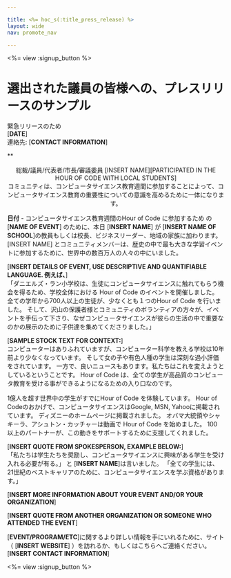```yaml
---

title: <%= hoc_s(:title_press_release) %>
layout: wide
nav: promote_nav

---
```


<%= view :signup_button %>

# 選出された議員の皆様への、プレスリリースのサンプル

緊急リリースのため  
[**DATE**]  
連絡先: [**CONTACT INFORMATION**]  
  


**

<center>
  総裁/議員/代表者/市長/審議委員 [INSERT NAME][PARTICIPATED IN THE HOUR OF CODE WITH LOCAL STUDENTS]</strong><br /> コミュニティは、コンピュータサイエンス教育週間に参加することによって、コンピュータサイエンス教育の重要性についての意識を高めるために一体になります。
</center>

  
  
</p> 

**日付** - コンピュータサイエンス教育週間のHour of Code に参加するため の[**NAME OF EVENT**] のために、本日 [**INSERT NAME**] が [**INSERT NAME OF SCHOOL**]の教員もしくは校長、ビジネスリーダー、地域の家族に加わります。 [INSERT NAME] とコミュニティメンバーは、歴史の中で最も大きな学習イベントに参加するために、世界中の数百万人の人々の中にいました。

[**INSERT DETAILS OF EVENT, USE DESCRIPTIVE AND QUANTIFIABLE LANGUAGE. 例えば、**]  
「ダニエルズ・ラン小学校は、生徒にコンピュータサイエンスに触れてもらう機会を得るため、学校全体における Hour of Code のイベントを開催しました。 全ての学年から700人以上の生徒が、少なくとも１つのHour of Code を行いました。 そして、沢山の保護者様とコミュニティのボランティアの方々が、イベントを手伝って下さり、なぜコンピュータサイエンスが彼らの生活の中で重要なのかの展示のために子供達を集めてくださりました。」

[**SAMPLE STOCK TEXT FOR CONTEXT:**]  
コンピューターはありふれていますが、コンピューター科学を教える学校は10年前より少なくなっています。 そして女の子や有色人種の学生は深刻な過小評価をされています。 一方で、良いニュースもあります。私たちはこれを変えようとしているということです。 Hour of Code は、全ての学生が高品質のコンピュータ教育を受ける事ができるようになるための入り口なのです。

1億人を超す世界中の学生がすでにHour of Code を体験しています。 Hour of Codeのおかげで、コンピュータサイエンスはGoogle, MSN, Yahooに掲載されています。 ディズニーのホームページに掲載されました。 オバマ大統領やシャキーラ、アシュトン・カッチャーは動画で Hour of Code を始めました。 100 以上のパートナーが、この動きをサポートするために支援してくれました。

[**INSERT QUOTE FROM SPOKESPERSON, EXAMPLE BELOW:**]  
「私たちは学生たちを奨励し、コンピュータサイエンスに興味がある学生を受け入れる必要が有る。」 と [**INSERT NAME**]は言いました。 「全ての学生には、21世紀のベストキャリアのために、コンピュータサイエンスを学ぶ資格があります。」

[**INSERT MORE INFORMATION ABOUT YOUR EVENT AND/OR YOUR ORGANIZATION**] 

[**INSERT QUOTE FROM ANOTHER ORGANIZATION OR SOMEONE WHO ATTENDED THE EVENT**]

[**EVENT/PROGRAM/ETC**]に関するより詳しい情報を手にいれるために、サイト（ [**INSERT WEBSITE**] ）を訪れるか、もしくはこちらへご連絡ください。 [**INSERT CONTACT INFORMATION**] 

  
  


<%= view :signup_button %>